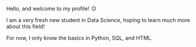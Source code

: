 Hello, and welcome to my profile! :D

I am a very fresh new student in Data Science, hoping to learn much more about this field!

For now, I only know the basics in Python, SQL, and HTML.
